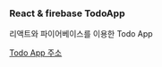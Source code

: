 ### React & firebase TodoApp

리액트와 파이어베이스를 이용한 Todo App

[Todo App 주소](https://todo-app-15af5.web.app)
